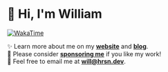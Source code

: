 # 👋 Hi, I'm William
[![WakaTime](https://wakatime.com/badge/user/817e29c1-e1ac-4adc-936b-37bfa447c165.svg)](https://wdh.gg/wakatime)

✨️ Learn more about me on my [**website**](https://wdh.gg/website) and [**blog**](https://wdh.gg/blog).
<br>
💖 Please consider [**sponsoring me**](https://wdh.gg/sponsor) if you like my work!
<br>
📨 Feel free to email me at **will@hrsn.dev**.
